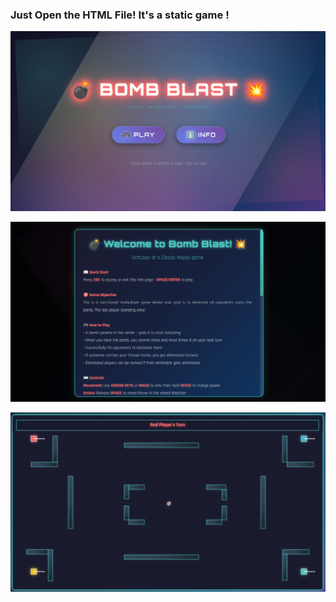 ### Just Open the HTML File! It's a static game !

![](Accesory/starting_screen_screenshot.png)

![](Accesory/info_screenshot.png)

![](Accesory/Game_screenshot.png)
